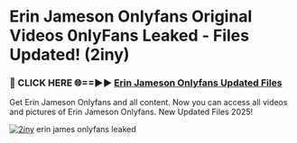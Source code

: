 # Erin Jameson Onlyfans Original Videos 0nlyFans Leaked - Files Updated! (2iny)

<h3>🔴 CLICK HERE 🌐==►► <a href="https://tinyurl.com/2wckxsce" rel="nofollow">Erin Jameson Onlyfans Updated Files</a></h3>

Get Erin Jameson Onlyfans and all content. Now you can access all videos and pictures of Erin Jameson Onlyfans. New Updated Files 2025!

[![2iny](https://i.imgur.com/AFduVYN.gif)](https://tinyurl.com/2wckxsce)
erin james onlyfans leaked